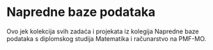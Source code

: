 # Napredne baze podataka

Ovo jek kolekcija svih zadaća i projekata iz kolegija Napredne baze podataka s diplomskog studija Matematika i računarstvo na PMF-MO.